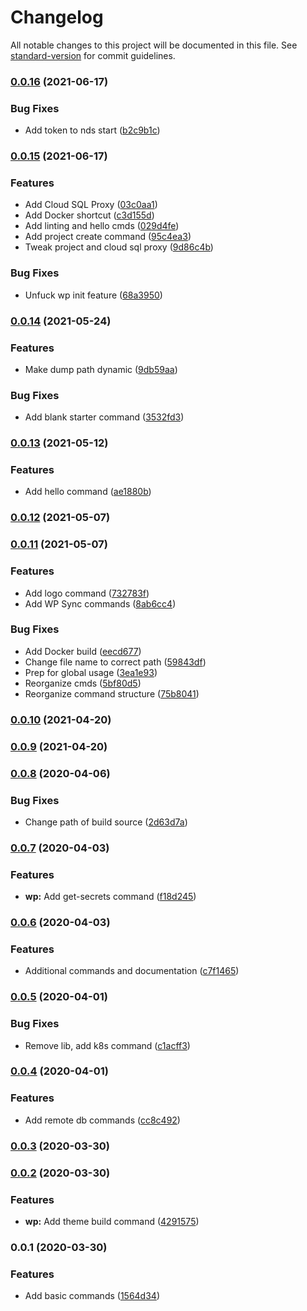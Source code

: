 # Changelog

All notable changes to this project will be documented in this file. See [standard-version](https://github.com/conventional-changelog/standard-version) for commit guidelines.

### [0.0.16](https://github.com/AlephSF/nought-dev-scripts/compare/v0.0.15...v0.0.16) (2021-06-17)


### Bug Fixes

* Add token to nds start ([b2c9b1c](https://github.com/AlephSF/nought-dev-scripts/commit/b2c9b1ccc081af99b88b4b03700989c1a176c553))

### [0.0.15](https://github.com/AlephSF/nought-dev-scripts/compare/v0.0.14...v0.0.15) (2021-06-17)


### Features

* Add Cloud SQL Proxy ([03c0aa1](https://github.com/AlephSF/nought-dev-scripts/commit/03c0aa14f24b6e60d3b42c2b529151c8eff3caeb))
* Add Docker shortcut ([c3d155d](https://github.com/AlephSF/nought-dev-scripts/commit/c3d155d0abdc89c29d27edd76488c9be82816ae0))
* Add linting and hello cmds ([029d4fe](https://github.com/AlephSF/nought-dev-scripts/commit/029d4feafdee130e936a352798b77c138d9cec02))
* Add project create command ([95c4ea3](https://github.com/AlephSF/nought-dev-scripts/commit/95c4ea344ac2c1631a788eb7ec749dc59809babe))
* Tweak project and cloud sql proxy ([9d86c4b](https://github.com/AlephSF/nought-dev-scripts/commit/9d86c4bd43e7ebae669d0072ec9cb35d704ae03a))


### Bug Fixes

* Unfuck wp init feature ([68a3950](https://github.com/AlephSF/nought-dev-scripts/commit/68a39503b0ac55187fc13760e6135227ce7630d4))

### [0.0.14](https://github.com/AlephSF/nought-dev-scripts/compare/v0.0.13...v0.0.14) (2021-05-24)


### Features

* Make dump path dynamic ([9db59aa](https://github.com/AlephSF/nought-dev-scripts/commit/9db59aabf5dc9d903e40ccd516e91e90af49208d))


### Bug Fixes

* Add blank starter command ([3532fd3](https://github.com/AlephSF/nought-dev-scripts/commit/3532fd3a4d753fdf45ad0f2fe392e731409f8b5a))

### [0.0.13](https://github.com/AlephSF/nought-dev-scripts/compare/v0.0.12...v0.0.13) (2021-05-12)


### Features

* Add hello command ([ae1880b](https://github.com/AlephSF/nought-dev-scripts/commit/ae1880beb19aa4a2fd48e62fe86c33ecade0e325))

### [0.0.12](https://github.com/AlephSF/nought-dev-scripts/compare/v0.0.11...v0.0.12) (2021-05-07)

### [0.0.11](https://github.com/AlephSF/nought-dev-scripts/compare/v0.0.10...v0.0.11) (2021-05-07)


### Features

* Add logo command ([732783f](https://github.com/AlephSF/nought-dev-scripts/commit/732783f65e313843a9608ada4237d0a45a2634bb))
* Add WP Sync commands ([8ab6cc4](https://github.com/AlephSF/nought-dev-scripts/commit/8ab6cc43de2d2b07b8c30b46d1247e9a1ba77b32))


### Bug Fixes

* Add Docker build ([eecd677](https://github.com/AlephSF/nought-dev-scripts/commit/eecd677b4aea819d1d3b0c95ad8fd7e03a76778a))
* Change file name to correct path ([59843df](https://github.com/AlephSF/nought-dev-scripts/commit/59843df23c9eb4c5a5f11208fe7213fd56c7d0ee))
* Prep for global usage ([3ea1e93](https://github.com/AlephSF/nought-dev-scripts/commit/3ea1e933e919c49ea3b0bab46965881e32c55c85))
* Reorganize cmds ([5bf80d5](https://github.com/AlephSF/nought-dev-scripts/commit/5bf80d5949f45eb9a432a94442c9f40e29911c58))
* Reorganize command structure ([75b8041](https://github.com/AlephSF/nought-dev-scripts/commit/75b804123b7ef782afb4f889bfc1130c8b4f1d31))

### [0.0.10](https://github.com/AlephSF/nought-dev-scripts/compare/v0.0.9...v0.0.10) (2021-04-20)

### [0.0.9](https://github.com/AlephSF/nought-dev-scripts/compare/v0.0.8...v0.0.9) (2021-04-20)

### [0.0.8](https://github.com/AlephSF/nought-dev-scripts/compare/v0.0.7...v0.0.8) (2020-04-06)


### Bug Fixes

* Change path of build source ([2d63d7a](https://github.com/AlephSF/nought-dev-scripts/commit/2d63d7a0d2dc4d1a7c149f0fe7fc1406a21a210d))

### [0.0.7](https://github.com/AlephSF/nought-dev-scripts/compare/v0.0.6...v0.0.7) (2020-04-03)


### Features

* **wp:** Add get-secrets command ([f18d245](https://github.com/AlephSF/nought-dev-scripts/commit/f18d245ec0261c4130e52059eb3934a006f9cfe5))

### [0.0.6](https://github.com/AlephSF/nought-dev-scripts/compare/v0.0.5...v0.0.6) (2020-04-03)


### Features

* Additional commands and documentation ([c7f1465](https://github.com/AlephSF/nought-dev-scripts/commit/c7f1465370bb8a6d42e480c3f3fe52b7ec152704))

### [0.0.5](https://github.com/AlephSF/nought-dev-scripts/compare/v0.0.4...v0.0.5) (2020-04-01)


### Bug Fixes

* Remove lib, add k8s command ([c1acff3](https://github.com/AlephSF/nought-dev-scripts/commit/c1acff35e17132fa617d4f73a55b5052b394662d))

### [0.0.4](https://github.com/AlephSF/nought-dev-scripts/compare/v0.0.3...v0.0.4) (2020-04-01)


### Features

* Add remote db commands ([cc8c492](https://github.com/AlephSF/nought-dev-scripts/commit/cc8c492ff5f014b92525f031b7e5eaf5518049ef))

### [0.0.3](https://github.com/AlephSF/nought-dev-scripts/compare/v0.0.2...v0.0.3) (2020-03-30)

### [0.0.2](https://github.com/AlephSF/nought-dev-scripts/compare/v0.0.1...v0.0.2) (2020-03-30)


### Features

* **wp:** Add theme build command ([4291575](https://github.com/AlephSF/nought-dev-scripts/commit/42915750bd729b3aba62ef0c1737960a4b6f328b))

### 0.0.1 (2020-03-30)


### Features

* Add basic commands ([1564d34](https://github.com/AlephSF/nought-dev-scripts/commit/1564d34ffa22255fe64f146d8c5b2276abc08d99))
